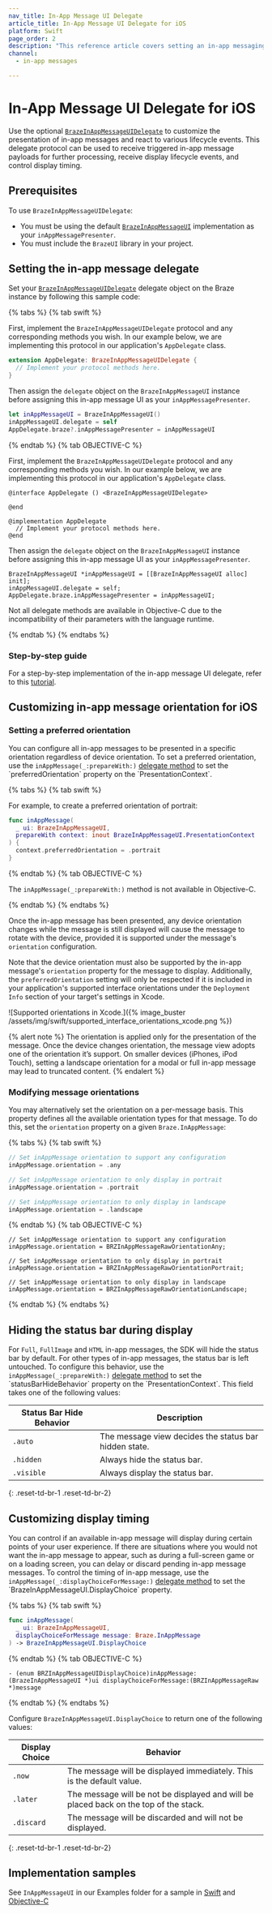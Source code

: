 ```yaml
---
nav_title: In-App Message UI Delegate
article_title: In-App Message UI Delegate for iOS
platform: Swift
page_order: 2
description: "This reference article covers setting an in-app messaging delegate for your iOS application."
channel:
  - in-app messages

---
```


# In-App Message UI Delegate for iOS

Use the optional [`BrazeInAppMessageUIDelegate`][34] to customize the presentation of in-app messages and react to various lifecycle events. This delegate protocol can be used to receive triggered in-app message payloads for further processing, receive display lifecycle events, and control display timing. 

## Prerequisites

To use `BrazeInAppMessageUIDelegate`:
* You must be using the default [`BrazeInAppMessageUI`][1] implementation as your `inAppMessagePresenter`. 
* You must include the `BrazeUI` library in your project.

## Setting the in-app message delegate

Set your [`BrazeInAppMessageUIDelegate`][34] delegate object on the Braze instance by following this sample code:

{% tabs %}
{% tab swift %}

First, implement the `BrazeInAppMessageUIDelegate` protocol and any corresponding methods you wish. In our example below, we are implementing this protocol in our application's `AppDelegate` class.

```swift
extension AppDelegate: BrazeInAppMessageUIDelegate {
  // Implement your protocol methods here.
}
```

Then assign the `delegate` object on the `BrazeInAppMessageUI` instance before assigning this in-app message UI as your `inAppMessagePresenter`.

```swift
let inAppMessageUI = BrazeInAppMessageUI()
inAppMessageUI.delegate = self
AppDelegate.braze?.inAppMessagePresenter = inAppMessageUI
```

{% endtab %}
{% tab OBJECTIVE-C %}

First, implement the `BrazeInAppMessageUIDelegate` protocol and any corresponding methods you wish. In our example below, we are implementing this protocol in our application's `AppDelegate` class.

```objc
@interface AppDelegate () <BrazeInAppMessageUIDelegate>

@end

@implementation AppDelegate
  // Implement your protocol methods here.
@end
```

Then assign the `delegate` object on the `BrazeInAppMessageUI` instance before assigning this in-app message UI as your `inAppMessagePresenter`.

```objc
BrazeInAppMessageUI *inAppMessageUI = [[BrazeInAppMessageUI alloc] init];
inAppMessageUI.delegate = self;
AppDelegate.braze.inAppMessagePresenter = inAppMessageUI;
```

Not all delegate methods are available in Objective-C due to the incompatibility of their parameters with the language runtime.

{% endtab %}
{% endtabs %}

### Step-by-step guide

For a step-by-step implementation of the in-app message UI delegate, refer to this [tutorial](https://braze-inc.github.io/braze-swift-sdk/tutorials/braze/c1-inappmessageui).

## Customizing in-app message orientation for iOS

### Setting a preferred orientation

You can configure all in-app messages to be presented in a specific orientation regardless of device orientation. To set a preferred orientation, use the `inAppMessage(_:prepareWith:)` [delegate method](https://braze-inc.github.io/braze-swift-sdk/documentation/brazeui/brazeinappmessageuidelegate/inappmessage(_:preparewith:)-11fog) to set the `preferredOrientation` property on the `PresentationContext`. 

{% tabs %}
{% tab swift %}

For example, to create a preferred orientation of portrait:

```swift
func inAppMessage(
  _ ui: BrazeInAppMessageUI,
  prepareWith context: inout BrazeInAppMessageUI.PresentationContext
) {
  context.preferredOrientation = .portrait
}
```

{% endtab %}
{% tab OBJECTIVE-C %}

The `inAppMessage(_:prepareWith:)` method is not available in Objective-C.

{% endtab %}
{% endtabs %}

Once the in-app message has been presented, any device orientation changes while the message is still displayed will cause the message to rotate with the device, provided it is supported under the message's `orientation` configuration.

Note that the device orientation must also be supported by the in-app message's `orientation` property for the message to display. Additionally, the `preferredOrientation` setting will only be respected if it is included in your application's supported interface orientations under the `Deployment Info` section of your target's settings in Xcode.

![Supported orientations in Xcode.]({% image_buster /assets/img/swift/supported_interface_orientations_xcode.png %})

{% alert note %}
The orientation is applied only for the presentation of the message. Once the device changes orientation, the message view adopts one of the orientation it’s support. On smaller devices (iPhones, iPod Touch), setting a landscape orientation for a modal or full in-app message may lead to truncated content.
{% endalert %}

### Modifying message orientations

You may alternatively set the orientation on a per-message basis. This property defines all the available orientation types for that message. To do this, set the `orientation` property on a given `Braze.InAppMessage`:

{% tabs %}
{% tab swift %}

```swift
// Set inAppMessage orientation to support any configuration
inAppMessage.orientation = .any

// Set inAppMessage orientation to only display in portrait
inAppMessage.orientation = .portrait

// Set inAppMessage orientation to only display in landscape
inAppMessage.orientation = .landscape
```

{% endtab %}
{% tab OBJECTIVE-C %}

```objc
// Set inAppMessage orientation to support any configuration
inAppMessage.orientation = BRZInAppMessageRawOrientationAny;

// Set inAppMessage orientation to only display in portrait
inAppMessage.orientation = BRZInAppMessageRawOrientationPortrait;

// Set inAppMessage orientation to only display in landscape
inAppMessage.orientation = BRZInAppMessageRawOrientationLandscape;
```

{% endtab %}
{% endtabs %}

## Hiding the status bar during display

For `Full`, `FullImage` and `HTML` in-app messages, the SDK will hide the status bar by default. For other types of in-app messages, the status bar is left untouched. To configure this behavior, use the `inAppMessage(_:prepareWith:)` [delegate method](https://braze-inc.github.io/braze-swift-sdk/documentation/brazeui/brazeinappmessageuidelegate/inappmessage(_:preparewith:)-11fog) to set the `statusBarHideBehavior` property on the `PresentationContext`. This field takes one of the following values:

| Status Bar Hide Behavior            | Description                                                                           |
| ----------------------------------- | ------------------------------------------------------------------------------------- |
| `.auto`                             | The message view decides the status bar hidden state.                                 |
| `.hidden`                           | Always hide the status bar.                                                           |
| `.visible`                          | Always display the status bar.                                                        |
{: .reset-td-br-1 .reset-td-br-2}

## Customizing display timing 

You can control if an available in-app message will display during certain points of your user experience. If there are situations where you would not want the in-app message to appear, such as during a full-screen game or on a loading screen, you can delay or discard pending in-app message messages. To control the timing of in-app message, use the `inAppMessage(_:displayChoiceForMessage:)` [delegate method](https://braze-inc.github.io/braze-swift-sdk/documentation/brazeui/brazeinappmessageuidelegate/inappmessage(_:displaychoiceformessage:)-9w1nb) to set the `BrazeInAppMessageUI.DisplayChoice` property. 

{% tabs %}
{% tab swift %}

```swift
func inAppMessage(
  _ ui: BrazeInAppMessageUI,
  displayChoiceForMessage message: Braze.InAppMessage
) -> BrazeInAppMessageUI.DisplayChoice
```

{% endtab %}
{% tab OBJECTIVE-C %}

```objc
- (enum BRZInAppMessageUIDisplayChoice)inAppMessage:(BrazeInAppMessageUI *)ui displayChoiceForMessage:(BRZInAppMessageRaw *)message
```

{% endtab %}
{% endtabs %}

Configure `BrazeInAppMessageUI.DisplayChoice` to return one of the following values:

| Display Choice                      | Behavior                                                                              |
| ----------------------------------- | ------------------------------------------------------------------------------------- |
| `.now`                              | The message will be displayed immediately. This is the default value.                 |
| `.later`                            | The message will be not be displayed and will be placed back on the top of the stack. |
| `.discard`                          | The message will be discarded and will not be displayed.                              |
{: .reset-td-br-1 .reset-td-br-2}

## Implementation samples

See `InAppMessageUI` in our Examples folder for a sample in [Swift](https://github.com/braze-inc/braze-swift-sdk/tree/main/Examples/Swift/Sources/InAppMessageUI) and [Objective-C](https://github.com/braze-inc/braze-swift-sdk/tree/main/Examples/ObjC/Sources/InAppMessageUI)

[1]: https://braze-inc.github.io/braze-swift-sdk/documentation/brazeui/brazeinappmessageui
[34]: https://braze-inc.github.io/braze-swift-sdk/documentation/brazeui/brazeinappmessageuidelegate
